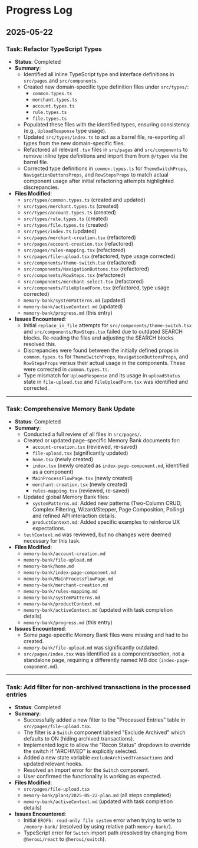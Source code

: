 # Progress Log

## 2025-05-22

### Task: Refactor TypeScript Types
- **Status**: Completed
- **Summary**:
    - Identified all inline TypeScript type and interface definitions in `src/pages` and `src/components`.
    - Created new domain-specific type definition files under `src/types/`:
        - `common.types.ts`
        - `merchant.types.ts`
        - `account.types.ts`
        - `rule.types.ts`
        - `file.types.ts`
    - Populated these files with the identified types, ensuring consistency (e.g., `UploadResponse` type usage).
    - Updated `src/types/index.ts` to act as a barrel file, re-exporting all types from the new domain-specific files.
    - Refactored all relevant `.tsx` files in `src/pages` and `src/components` to remove inline type definitions and import them from `@/types` via the barrel file.
    - Corrected type definitions in `common.types.ts` for `ThemeSwitchProps`, `NavigationButtonsProps`, and `RowStepsProps` to match actual component usage after initial refactoring attempts highlighted discrepancies.
- **Files Modified**:
    - `src/types/common.types.ts` (created and updated)
    - `src/types/merchant.types.ts` (created)
    - `src/types/account.types.ts` (created)
    - `src/types/rule.types.ts` (created)
    - `src/types/file.types.ts` (created)
    - `src/types/index.ts` (updated)
    - `src/pages/merchant-creation.tsx` (refactored)
    - `src/pages/account-creation.tsx` (refactored)
    - `src/pages/rules-mapping.tsx` (refactored)
    - `src/pages/file-upload.tsx` (refactored, type usage corrected)
    - `src/components/theme-switch.tsx` (refactored)
    - `src/components/NavigationButtons.tsx` (refactored)
    - `src/components/RowSteps.tsx` (refactored)
    - `src/components/merchant-select.tsx` (refactored)
    - `src/components/FileUploadForm.tsx` (refactored, type usage corrected)
    - `memory-bank/systemPatterns.md` (updated)
    - `memory-bank/activeContext.md` (updated)
    - `memory-bank/progress.md` (this entry)
- **Issues Encountered**:
    - Initial `replace_in_file` attempts for `src/components/theme-switch.tsx` and `src/components/RowSteps.tsx` failed due to outdated SEARCH blocks. Re-reading the files and adjusting the SEARCH blocks resolved this.
    - Discrepancies were found between the initially defined props in `common.types.ts` for `ThemeSwitchProps`, `NavigationButtonsProps`, and `RowStepsProps` versus their actual usage in the components. These were corrected in `common.types.ts`.
    - Type mismatch for `UploadResponse` and its usage in `uploadStatus` state in `file-upload.tsx` and `FileUploadForm.tsx` was identified and corrected.

---

### Task: Comprehensive Memory Bank Update
- **Status**: Completed
- **Summary**:
    - Conducted a full review of all files in `src/pages/`.
    - Created or updated page-specific Memory Bank documents for:
        - `account-creation.tsx` (reviewed, re-saved)
        - `file-upload.tsx` (significantly updated)
        - `home.tsx` (newly created)
        - `index.tsx` (newly created as `index-page-component.md`, identified as a component)
        - `MainProcessFlowPage.tsx` (newly created)
        - `merchant-creation.tsx` (newly created)
        - `rules-mapping.tsx` (reviewed, re-saved)
    - Updated global Memory Bank files:
        - `systemPatterns.md`: Added new patterns (Two-Column CRUD, Complex Filtering, Wizard/Stepper, Page Composition, Polling) and refined API interaction details.
        - `productContext.md`: Added specific examples to reinforce UX expectations.
    - `techContext.md` was reviewed, but no changes were deemed necessary for this task.
- **Files Modified**:
    - `memory-bank/account-creation.md`
    - `memory-bank/file-upload.md`
    - `memory-bank/home.md`
    - `memory-bank/index-page-component.md`
    - `memory-bank/MainProcessFlowPage.md`
    - `memory-bank/merchant-creation.md`
    - `memory-bank/rules-mapping.md`
    - `memory-bank/systemPatterns.md`
    - `memory-bank/productContext.md`
    - `memory-bank/activeContext.md` (updated with task completion details)
    - `memory-bank/progress.md` (this entry)
- **Issues Encountered**:
    - Some page-specific Memory Bank files were missing and had to be created.
    - `memory-bank/file-upload.md` was significantly outdated.
    - `src/pages/index.tsx` was identified as a component/section, not a standalone page, requiring a differently named MB doc (`index-page-component.md`).

---

### Task: Add filter for non-archived transactions in the processed entries
- **Status**: Completed
- **Summary**:
    - Successfully added a new filter to the "Processed Entries" table in `src/pages/file-upload.tsx`.
    - The filter is a `Switch` component labeled "Exclude Archived" which defaults to ON (hiding archived transactions).
    - Implemented logic to allow the "Recon Status" dropdown to override the switch if "ARCHIVED" is explicitly selected.
    - Added a new state variable `excludeArchivedTransactions` and updated relevant hooks.
    - Resolved an import error for the `Switch` component.
    - User confirmed the functionality is working as expected.
- **Files Modified**:
    - `src/pages/file-upload.tsx`
    - `memory-bank/plans/2025-05-22-plan.md` (all steps completed)
    - `memory-bank/activeContext.md` (updated with task completion details)
- **Issues Encountered**:
    - Initial `EROFS: read-only file system` error when trying to write to `/memory-bank/` (resolved by using relative path `memory-bank/`).
    - TypeScript error for `Switch` import path (resolved by changing from `@heroui/react` to `@heroui/switch`).
